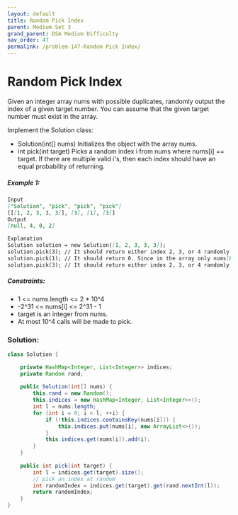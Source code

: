 ```yaml
---
layout: default
title: Random Pick Index
parent: Medium Set 3
grand_parent: DSA Medium Difficulty
nav_order: 47
permalink: /problem-147-Random Pick Index/
---
```

# Random Pick Index
Given an integer array nums with possible duplicates, randomly output the index of a given target number. You can assume that the given target number must exist in the array.

Implement the Solution class:

* Solution(int[] nums) Initializes the object with the array nums.
* int pick(int target) Picks a random index i from nums where nums[i] == target. If there are multiple valid i's, then each index should have an equal probability of returning.

##### Example 1:
```markdown
Input
["Solution", "pick", "pick", "pick"]
[[[1, 2, 3, 3, 3]], [3], [1], [3]]
Output
[null, 4, 0, 2]

Explanation
Solution solution = new Solution([1, 2, 3, 3, 3]);
solution.pick(3); // It should return either index 2, 3, or 4 randomly. Each index should have equal probability of returning.
solution.pick(1); // It should return 0. Since in the array only nums[0] is equal to 1.
solution.pick(3); // It should return either index 2, 3, or 4 randomly. Each index should have equal probability of returning.
```
##### Constraints:
* 1 <= nums.length <= 2 * 10^4
* -2^31 <= nums[i] <= 2^31 - 1
* target is an integer from nums.
* At most 10^4 calls will be made to pick.

### Solution:
```java
class Solution {

    private HashMap<Integer, List<Integer>> indices;
    private Random rand;
    
    public Solution(int[] nums) {
        this.rand = new Random();
        this.indices = new HashMap<Integer, List<Integer>>();
        int l = nums.length;
        for (int i = 0; i < l; ++i) {
            if (!this.indices.containsKey(nums[i])) {
                this.indices.put(nums[i], new ArrayList<>());
            }
            this.indices.get(nums[i]).add(i);
        }
    }
    
    public int pick(int target) {
        int l = indices.get(target).size();
        // pick an index at random
        int randomIndex = indices.get(target).get(rand.nextInt(l));
        return randomIndex;
    }
}
```